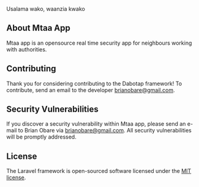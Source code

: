 
Usalama wako, waanzia kwako

## About Mtaa App

Mtaa app is an opensource real time security app for neighbours working with authorities. 

## Contributing

Thank you for considering contributing to the Dabotap framework! To contribute, send an email to the developer [brianobare@gmail.com](mailto:brianobare@gmail.com).

## Security Vulnerabilities

If you discover a security vulnerability within Mtaa app, please send an e-mail to Brian Obare via [brianobare@gmail.com](mailto:brianobare@gmail.com). All security vulnerabilities will be promptly addressed.

## License

The Laravel framework is open-sourced software licensed under the [MIT license](https://opensource.org/licenses/MIT).
